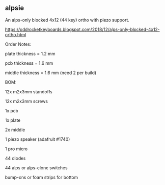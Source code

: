 alpsie
---

An alps-only blocked 4x12 (44 key) ortho with piezo support.

https://oddrocketkeyboards.blogspot.com/2018/12/alps-only-blocked-4x12-ortho.html


Order Notes: 

plate thickness = 1.2 mm

pcb thickness = 1.6 mm

middle thickness = 1.6 mm (need 2 per build)


BOM:

12x m2x3mm standoffs

12x m2x3mm screws

1x pcb

1x plate

2x middle

1 piezo speaker (adafruit #1740)

1 pro micro

44 diodes

44 alps or alps-clone switches

bump-ons or foam strips for bottom
